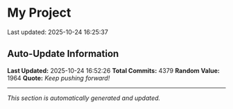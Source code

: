 # My Project


Last updated: 2025-10-24 16:25:37


































































































































































































































































































































































































































































































































































































































































































































































































































































































































































































































































































































































































































































































































































































































































































































































































































































































































































































































































































































































































































































































































































































































































































































































































































































































































































































































































































































































































































































































































































































































































































































































































































































































































































































































































































































































































































































































































































































































































































































































































































































































































































































































































































































































































































































































































































































































































































































































































































































































































































## Auto-Update Information

**Last Updated:** 2025-10-24 16:52:26
**Total Commits:** 4379
**Random Value:** 1964
**Quote:** _Keep pushing forward!_

---
_This section is automatically generated and updated._